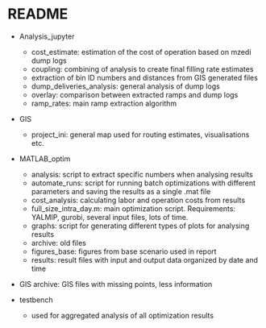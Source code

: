 # README 

- Analysis_jupyter
	- cost_estimate: estimation of the cost of operation based on mzedi
	dump logs
	- coupling: combining of analysis to create final filling rate estimates
	- extraction of bin ID numbers and distances from GIS generated files
	- dump_deliveries_analysis: general analysis of dump logs
	- overlay: comparison between extracted ramps and dump logs
	- ramp_rates: main ramp extraction algorithm

- GIS
	- project_ini: general map used for routing estimates, visualisations etc. 

- MATLAB_optim
	- analysis: script to extract specific numbers when analysing results
	- automate_runs: script for running batch optimizations with different parameters
	and saving the results as a single .mat file
	- cost_analysis: calculating labor and operation costs from results
	- full_size_intra_day.m: main optimization script. Requirements: YALMIP, gurobi,
	several input files, lots of time. 
	- graphs: script for generating different types of plots for analysing results
	- archive: old files
	- figures_base: figures from base scenario used in report
	- results: result files with input and output data organized by date and time

- GIS archive: GIS files with missing points, less information

- testbench
	- used for aggregated analysis of all optimization results